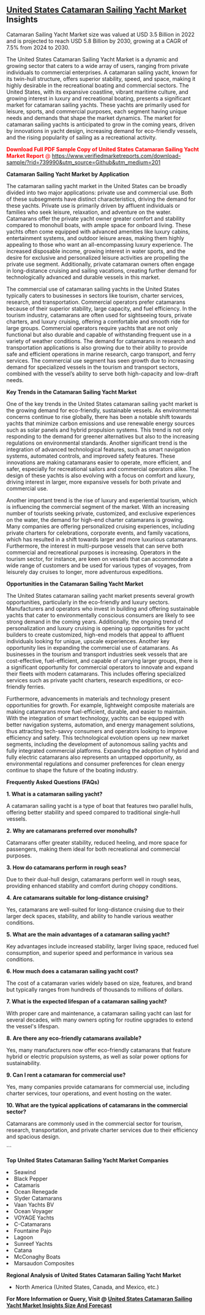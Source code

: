 <h2><a href="https://www.verifiedmarketreports.com/download-sample/?rid=739990&amp;utm_source=Github&amp;utm_medium=201" target="_blank">United States Catamaran Sailing Yacht Market</a> Insights</h2><p>Catamaran Sailing Yacht Market size was valued at USD 3.5 Billion in 2022 and is projected to reach USD 5.8 Billion by 2030, growing at a CAGR of 7.5% from 2024 to 2030.</p><p><p>The United States Catamaran Sailing Yacht Market is a dynamic and growing sector that caters to a wide array of users, ranging from private individuals to commercial enterprises. A catamaran sailing yacht, known for its twin-hull structure, offers superior stability, speed, and space, making it highly desirable in the recreational boating and commercial sectors. The United States, with its expansive coastline, vibrant maritime culture, and growing interest in luxury and recreational boating, presents a significant market for catamaran sailing yachts. These yachts are primarily used for leisure, sports, and commercial purposes, each segment having unique needs and demands that shape the market dynamics. The market for catamaran sailing yachts is anticipated to grow in the coming years, driven by innovations in yacht design, increasing demand for eco-friendly vessels, and the rising popularity of sailing as a recreational activity. <p><span class=""><span style="color: #ff0000;"><strong>Download Full PDF Sample Copy of United States Catamaran Sailing Yacht Market Report</strong> @ </span><a href="https://www.verifiedmarketreports.com/download-sample/?rid=739990&amp;utm_source=Github&amp;utm_medium=201" target="_blank">https://www.verifiedmarketreports.com/download-sample/?rid=739990&amp;utm_source=Github&amp;utm_medium=201</a></span></p></p><p><b>Catamaran Sailing Yacht Market by Application</b></p><p>The catamaran sailing yacht market in the United States can be broadly divided into two major applications: private use and commercial use. Both of these subsegments have distinct characteristics, driving the demand for these yachts. Private use is primarily driven by affluent individuals or families who seek leisure, relaxation, and adventure on the water. Catamarans offer the private yacht owner greater comfort and stability compared to monohull boats, with ample space for onboard living. These yachts often come equipped with advanced amenities like luxury cabins, entertainment systems, and outdoor leisure areas, making them highly appealing to those who want an all-encompassing luxury experience. The increased disposable income, growing interest in water sports, and the desire for exclusive and personalized leisure activities are propelling the private use segment. Additionally, private catamaran owners often engage in long-distance cruising and sailing vacations, creating further demand for technologically advanced and durable vessels in this market.</p><p>The commercial use of catamaran sailing yachts in the United States typically caters to businesses in sectors like tourism, charter services, research, and transportation. Commercial operators prefer catamarans because of their superior stability, large capacity, and fuel efficiency. In the tourism industry, catamarans are often used for sightseeing tours, private charters, and luxury cruising, offering a comfortable and smooth ride for large groups. Commercial operators require yachts that are not only functional but also durable and capable of withstanding frequent use in a variety of weather conditions. The demand for catamarans in research and transportation applications is also growing due to their ability to provide safe and efficient operations in marine research, cargo transport, and ferry services. The commercial use segment has seen growth due to increasing demand for specialized vessels in the tourism and transport sectors, combined with the vessel’s ability to serve both high-capacity and low-draft needs.</p><p><b>Key Trends in the Catamaran Sailing Yacht Market</b></p><p>One of the key trends in the United States catamaran sailing yacht market is the growing demand for eco-friendly, sustainable vessels. As environmental concerns continue to rise globally, there has been a notable shift towards yachts that minimize carbon emissions and use renewable energy sources such as solar panels and hybrid propulsion systems. This trend is not only responding to the demand for greener alternatives but also to the increasing regulations on environmental standards. Another significant trend is the integration of advanced technological features, such as smart navigation systems, automated controls, and improved safety features. These innovations are making catamarans easier to operate, more efficient, and safer, especially for recreational sailors and commercial operators alike. The design of these yachts is also evolving with a focus on comfort and luxury, driving interest in larger, more expansive vessels for both private and commercial use.</p><p>Another important trend is the rise of luxury and experiential tourism, which is influencing the commercial segment of the market. With an increasing number of tourists seeking private, customized, and exclusive experiences on the water, the demand for high-end charter catamarans is growing. Many companies are offering personalized cruising experiences, including private charters for celebrations, corporate events, and family vacations, which has resulted in a shift towards larger and more luxurious catamarans. Furthermore, the interest in multi-purpose vessels that can serve both commercial and recreational purposes is increasing. Operators in the tourism sector, for instance, are keen on vessels that can accommodate a wide range of customers and be used for various types of voyages, from leisurely day cruises to longer, more adventurous expeditions.</p><p><b>Opportunities in the Catamaran Sailing Yacht Market</b></p><p>The United States catamaran sailing yacht market presents several growth opportunities, particularly in the eco-friendly and luxury sectors. Manufacturers and operators who invest in building and offering sustainable yachts that cater to environmentally conscious consumers are likely to see strong demand in the coming years. Additionally, the ongoing trend of personalization and luxury cruising is opening up opportunities for yacht builders to create customized, high-end models that appeal to affluent individuals looking for unique, upscale experiences. Another key opportunity lies in expanding the commercial use of catamarans. As businesses in the tourism and transport industries seek vessels that are cost-effective, fuel-efficient, and capable of carrying larger groups, there is a significant opportunity for commercial operators to innovate and expand their fleets with modern catamarans. This includes offering specialized services such as private yacht charters, research expeditions, or eco-friendly ferries.</p><p>Furthermore, advancements in materials and technology present opportunities for growth. For example, lightweight composite materials are making catamarans more fuel-efficient, durable, and easier to maintain. With the integration of smart technology, yachts can be equipped with better navigation systems, automation, and energy management solutions, thus attracting tech-savvy consumers and operators looking to improve efficiency and safety. This technological evolution opens up new market segments, including the development of autonomous sailing yachts and fully integrated commercial platforms. Expanding the adoption of hybrid and fully electric catamarans also represents an untapped opportunity, as environmental regulations and consumer preferences for clean energy continue to shape the future of the boating industry.</p><p><b>Frequently Asked Questions (FAQs)</b></p><p><b>1. What is a catamaran sailing yacht?</b></p><p>A catamaran sailing yacht is a type of boat that features two parallel hulls, offering better stability and speed compared to traditional single-hull vessels.</p><p><b>2. Why are catamarans preferred over monohulls?</b></p><p>Catamarans offer greater stability, reduced heeling, and more space for passengers, making them ideal for both recreational and commercial purposes.</p><p><b>3. How do catamarans perform in rough seas?</b></p><p>Due to their dual-hull design, catamarans perform well in rough seas, providing enhanced stability and comfort during choppy conditions.</p><p><b>4. Are catamarans suitable for long-distance cruising?</b></p><p>Yes, catamarans are well-suited for long-distance cruising due to their larger deck spaces, stability, and ability to handle various weather conditions.</p><p><b>5. What are the main advantages of a catamaran sailing yacht?</b></p><p>Key advantages include increased stability, larger living space, reduced fuel consumption, and superior speed and performance in various sea conditions.</p><p><b>6. How much does a catamaran sailing yacht cost?</b></p><p>The cost of a catamaran varies widely based on size, features, and brand but typically ranges from hundreds of thousands to millions of dollars.</p><p><b>7. What is the expected lifespan of a catamaran sailing yacht?</b></p><p>With proper care and maintenance, a catamaran sailing yacht can last for several decades, with many owners opting for routine upgrades to extend the vessel's lifespan.</p><p><b>8. Are there any eco-friendly catamarans available?</b></p><p>Yes, many manufacturers now offer eco-friendly catamarans that feature hybrid or electric propulsion systems, as well as solar power options for sustainability.</p><p><b>9. Can I rent a catamaran for commercial use?</b></p><p>Yes, many companies provide catamarans for commercial use, including charter services, tour operations, and event hosting on the water.</p><p><b>10. What are the typical applications of catamarans in the commercial sector?</b></p><p>Catamarans are commonly used in the commercial sector for tourism, research, transportation, and private charter services due to their efficiency and spacious design.</p>```</p><p><strong>Top United States Catamaran Sailing Yacht Market Companies</strong></p><div data-test-id=""><p><li>Seawind</li><li> Black Pepper</li><li> Catamaris</li><li> Ocean Renegade</li><li> Slyder Catamarans</li><li> Vaan Yachts BV</li><li> Ocean Voyager</li><li> VOYAGE Yachts</li><li> C-Catamarans</li><li> Fountaine Pajo</li><li> Lagoon</li><li> Sunreef Yachts</li><li> Catana</li><li> McConaghy Boats</li><li> Marsaudon Composites</li></p><div><strong>Regional Analysis of&nbsp;United States Catamaran Sailing Yacht Market</strong></div><ul><li dir="ltr"><p dir="ltr">North America&nbsp;(United States, Canada, and Mexico, etc.)</p></li></ul><p><strong>For More Information or Query, Visit @&nbsp;</strong><strong><a href="https://www.verifiedmarketreports.com/product/catamaran-sailing-yacht-market/?utm_source=Github&amp;utm_medium=201" target="_blank">United States Catamaran Sailing Yacht Market Insights Size And Forecast</a></strong></p></div>
